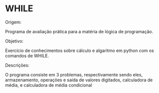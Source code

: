 # WHILE
Origem:

Programa de avaliação prática para a matéria de lógica de programação.

Objetivo:

Exercício de conhecimentos sobre cálculo e algaritmo em python com os comandos de WHILE.

Descrições:

O programa consiste em 3 problemas, respectivamente sendo eles, armazenamento, operações e saída de valores digitados, calculadora de média, e calculadora de média condicional
